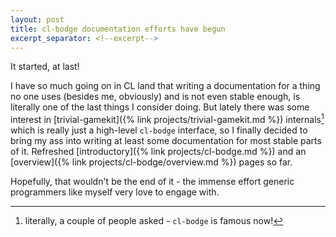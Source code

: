 ```yaml
---
layout: post
title: cl-bodge documentation efforts have begun
excerpt_separator: <!--excerpt-->
---
```


It started, at last!

I have so much going on in CL land that writing a documentation for a thing no one uses (besides
me, obviously) and is not even stable enough, is literally one of the last things I consider
doing. But lately there was some interest in [trivial-gamekit]({% link
projects/trivial-gamekit.md %}) internals[^1] which is really just a high-level `cl-bodge`
interface, so I finally decided to bring my ass into writing at least some documentation for
most stable parts of it. Refreshed [introductory]({% link projects/cl-bodge.md %}) and an
[overview]({% link projects/cl-bodge/overview.md %}) pages so far.

Hopefully, that wouldn't be the end of it - the immense effort generic programmers like myself
 very love to engage with.


[^1]: literally, a couple of people asked - `cl-bodge` is famous now!
